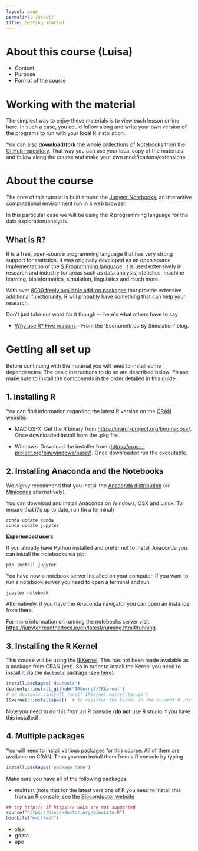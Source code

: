 ```yaml
---
layout: page
permalink: /about/
title: Getting started
---
```


# About this course (Luisa)
* Content
* Purpose
* Format of the course

# Working with the material
The simplest way to enjoy these materials is to view each lesson online here. In such a case, you could follow along and write your own version of the programs to run with your local R installation.

You can also **download/fork** the whole collections of Notebooks from the [GitHub repository](https://github.com/trallard/BAD_days). That way you can use your local copy of the materials and follow along the course and make your own modifications/extensions.

# About the course

The core of this tutorial is built around the [Jupyter Notebooks](https://jupyter.org), an interactive computational environment run in a web browser.

In this particular case we will be using the R programming language for the data exploration/analysis.

## What is R?

R is a free, open-source programming language that has very strong support for statistics. It was originally developed as an open source implementation of the [S Programming language](https://en.wikipedia.org/wiki/S_(programming_language)).
It is used extensively in research and industry for areas such as data analysis, statistics, machine learning, bioinformatics, simulation, linguistics and much more.

With over [8000 freely available add-on packages](https://cran.r-project.org/web/packages/) that provide extensive additional functionality, R will probably have something that can help your research.

Don't just take our word for it though -- here's what others have to say

* [Why use R? Five reasons](http://www.econometricsbysimulation.com/2014/03/why-use-r-five-reasons.html) - From the 'Econometrics By Simulation' blog.

# Getting all set up

Before continuing with the material you will need to install some dependencies. The basic instructions to do so are described below. Please make sure to install the components in the order detailed in this guide.


## 1. Installing R
You can find information regarding the latest R version on the [CRAN website](https://www.r-project.org).

* MAC OS-X:
Get the R binary from https://cran.r-project.org/bin/macosx/. Once downloaded install from the .pkg file.

* Windows:
Download the installer from (https://cran.r-project.org/bin/windows/base/). Once downloaded run the executable.

## 2. Installing Anaconda and the Notebooks
We *highly* recommend that you install the [Anaconda distribution](https://docs.continuum.io/anaconda/install) (or [Miniconda](https://conda.io/miniconda.html) alternatively).

You can download and install Anaconda on Windows, OSX and Linux. To ensure that it's up to date, run (in a terminal)

```
conda update conda
conda update jupyter
```
**Experienced users**

If you already have Python installed and prefer not to install Anaconda you can install the notebooks via pip:

```
pip install jupyter
```
You have now a notebook server installed on your computer. If you want to run a notebook server you need to open a terminal and run

```
jupyter notebook
```
Alternatively, if you have the Anaconda navigator you can open an instance from there.

For more information on running the notebooks server visit: https://jupyter.readthedocs.io/en/latest/running.html#running

## 3. Installing the R Kernel
This course will be using the [IRKernel](https://github.com/IRkernel/IRkernel). This has not been made available as a package from CRAN (yet). So in order to install the Kernel you need to install it via the `devtools` package (see [here](https://irkernel.github.io/installation/)):

```R
install.packages('devtools')
devtools::install_github('IRkernel/IRkernel')
# or devtools::install_local('IRkernel-master.tar.gz')
IRkernel::installspec()  # to register the kernel in the current R installation
```

Note you need to do this from an R console (**do not** use R studio if you have this installed).


## 4. Multiple packages
You will need to install various packages for this course. All of them are available on CRAN. Thus you can install them from a R console by typing

```R
install.packages('package_name')
```
Make sure you have all of the following packages:

* multtest (note that for the latest versions of R you need to install this from an R console, see the [Bioconductor website](https://bioconductor.org/packages/release/bioc/html/multtest.html)

```R
## try http:// if https:// URLs are not supported
source("https://bioconductor.org/biocLite.R")
biocLite("multtest")
```
* xlsx
* gdata
* ape
